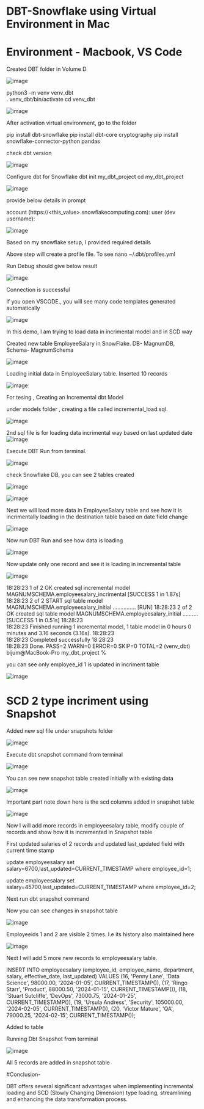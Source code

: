 # DBT-Snowflake using Virtual Environment in Mac

# Environment - Macbook, VS Code

Created DBT  folder in Volume D

![image](https://github.com/user-attachments/assets/cb9b3527-3722-471d-b11b-d7c3060866e4)

python3  -m venv venv_dbt  
 . venv_dbt/bin/activate
 cd venv_dbt
 

![image](https://github.com/user-attachments/assets/ef44d58d-7e68-4c85-8c76-ab01d28e1b7c)

After activation virtual environment, go to the folder

pip install dbt-snowflake
pip install dbt-core cryptography
pip install snowflake-connector-python pandas

check dbt version

![image](https://github.com/user-attachments/assets/7fef1797-bd9e-4e36-b943-d19ee1db3489)

Configure dbt for Snowflake
dbt init my_dbt_project
cd my_dbt_project

![image](https://github.com/user-attachments/assets/e11e65b2-1382-4e50-8281-eeeec93c8842)

provide below details in prompt

account (https://<this_value>.snowflakecomputing.com): 
user (dev username): 

![image](https://github.com/user-attachments/assets/8d46e49e-11e7-4d33-b321-59de73f2d903)

Based on my snowflake setup, I provided required details

Above step will create a profile file. To see nano ~/.dbt/profiles.yml

Run Debug  should give below result

![image](https://github.com/user-attachments/assets/663aa5fa-b6d2-4622-94e4-2e62c6a64581)

Connection is successful

If you open VSCODE., you will see many code templates generated automatically

![image](https://github.com/user-attachments/assets/76668624-1619-47c7-b612-7e7529f8eda4)

In this demo, I am trying to load data in incrimental model and in SCD way

Created new table EmployeeSalary in SnowFlake. DB- MagnumDB, Schema- MagnumSchema

![image](https://github.com/user-attachments/assets/94dbd763-9d48-4a74-84d5-dad4d244356f)

Loading initial data in EmployeeSalary table. Inserted 10 records

![image](https://github.com/user-attachments/assets/4e38e9b6-33e6-4bc7-b11c-6598a3124347)



For tesing , Creating an Incremental dbt Model

under models folder , creating  a file called incremental_load.sql.

![image](https://github.com/user-attachments/assets/0775cb98-1708-4eea-b9fd-d90b1b1e5b3d)

2nd sql file is for loading data incrimental way based on last updated date
![image](https://github.com/user-attachments/assets/0506dd51-b62d-4a58-9299-4e879c18375a)

Execute DBT Run from terminal. 

![image](https://github.com/user-attachments/assets/6b3bb432-e7eb-4c69-b648-e3b00c49d065)

check Snowflake DB, you can see 2 tables created

![image](https://github.com/user-attachments/assets/178f174f-9d3d-4f07-be8d-73531cf52b15)

![image](https://github.com/user-attachments/assets/6f2b779a-5383-47ac-ae45-eef343edc935)


Next we will load more data in EmployeeSalary table and see how it is incrimentally loading in the destination table based on date field change

![image](https://github.com/user-attachments/assets/e5174c74-1eee-43bd-8a92-3e9f693fac29)

Now run DBT Run and see how data is loading

![image](https://github.com/user-attachments/assets/8a649605-f4b5-488f-801d-65a9febf53c6)


Now update only one record and see it is loading in incremental table

![image](https://github.com/user-attachments/assets/a59869e1-eba7-4dd5-92f4-49e37078e5c7)

18:28:23  1 of 2 OK created sql incremental model MAGNUMSCHEMA.employeesalary_incrimental  [SUCCESS 1 in 1.87s]
18:28:23  2 of 2 START sql table model MAGNUMSCHEMA.employeesalary_initial ............... [RUN]
18:28:23  2 of 2 OK created sql table model MAGNUMSCHEMA.employeesalary_initial .......... [SUCCESS 1 in 0.51s]
18:28:23  
18:28:23  Finished running 1 incremental model, 1 table model in 0 hours 0 minutes and 3.16 seconds (3.16s).
18:28:23  
18:28:23  Completed successfully
18:28:23  
18:28:23  Done. PASS=2 WARN=0 ERROR=0 SKIP=0 TOTAL=2
(venv_dbt) bijum@MacBook-Pro my_dbt_project % 

you can see only employee_id 1 is updated in incriment table

![image](https://github.com/user-attachments/assets/7c3bf20d-f3b2-4fbc-add3-c545cab479c2)



# SCD 2 type incriment using Snapshot

Added new sql file under snapshots folder

![image](https://github.com/user-attachments/assets/1a6c7fd9-fd8f-4a08-8997-14b04897fee8)


Execute dbt snapshot command from terminal

![image](https://github.com/user-attachments/assets/3c8900a6-ec27-4e96-a6b6-29302fa05af3)

You can see new snapshot table created initially with existing data

![image](https://github.com/user-attachments/assets/ae8bd673-ef60-4bde-bc52-1505b20d05ed)

Important part note down here is the scd columns added in snapshot table

![image](https://github.com/user-attachments/assets/2b55dcca-68f9-437b-a925-a0bd48196f07)


Now I will add more records in employeesalary table, modify couple of records and show how it is incremented in Snapshot table

First  updated salaries of 2 records and updated last_updated field with current time stamp

update employeesalary set salary=6700,last_updated=CURRENT_TIMESTAMP where employee_id=1;

update employeesalary set salary=45700,last_updated=CURRENT_TIMESTAMP where employee_id=2;


Next run dbt snapshot command


Now you can see changes in snapshot table

![image](https://github.com/user-attachments/assets/a5dbb296-d7e3-4b23-aef1-16cf34793d85)


Employeeids 1 and 2 are visible 2 times. I.e its history also maintained here

![image](https://github.com/user-attachments/assets/adc1f618-2512-4fa0-88eb-94d706c9c0e7)

Next I will add  5 more new records to employeesalary table.

INSERT INTO employeesalary (employee_id, employee_name, department, salary, effective_date, last_updated) VALUES
(16, 'Penny Lane', 'Data Science', 98000.00, '2024-01-05', CURRENT_TIMESTAMP()),
(17, 'Ringo Starr', 'Product', 88000.50, '2024-01-15', CURRENT_TIMESTAMP()),
(18, 'Stuart Sutcliffe', 'DevOps', 73000.75, '2024-01-25', CURRENT_TIMESTAMP()),
(19, 'Ursula Andress', 'Security', 105000.00, '2024-02-05', CURRENT_TIMESTAMP()),
(20, 'Victor Mature', 'QA', 79000.25, '2024-02-15', CURRENT_TIMESTAMP());


Added to table

Running Dbt Snapshot from terminal


![image](https://github.com/user-attachments/assets/247707ff-e645-401f-8a6d-38ee84247fb7)


All 5 records are added in snapshot table


#Conclusion- 

DBT offers several significant advantages when implementing incremental loading and SCD (Slowly Changing Dimension) type loading, streamlining and enhancing the data transformation process.

 













